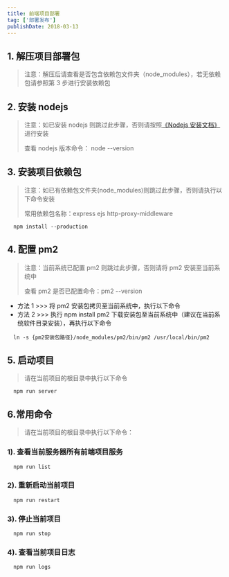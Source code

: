 ```yaml
---
title: 前端项目部署
tag: ['部署发布']
publishDate: 2018-03-13
---
```


## 1. 解压项目部署包

> 注意：解压后请查看是否包含依赖包文件夹（node_modules），若无依赖包请参照第 3 步进行安装依赖包

## 2. 安装 nodejs

> 注意：如已安装 nodejs 则跳过此步骤，否则请按照[《Nodejs 安装文档》](/docs/feresource/nodejs-cn) 进行安装
>
> 查看 nodejs 版本命令： node --version

## 3. 安装项目依赖包

> 注意：如已有依赖包文件夹(node_modules)则跳过此步骤，否则请执行以下命令安装
>
> 常用依赖包名称：express ejs http-proxy-middleware

```
  npm install --production
```

## 4. 配置 pm2

> 注意：当前系统已配置 pm2 则跳过此步骤，否则请将 pm2 安装至当前系统中
>
> 查看 pm2 是否已配置命令：pm2 --version

* 方法 1 >>> 将 pm2 安装包拷贝至当前系统中，执行以下命令
* 方法 2 >>> 执行 npm install pm2 下载安装包至当前系统中（建议在当前系统软件目录安装），再执行以下命令

```
  ln -s {pm2安装包路径}/node_modules/pm2/bin/pm2 /usr/local/bin/pm2
```

## 5. 启动项目

> 请在当前项目的根目录中执行以下命令

```
  npm run server
```

## 6.常用命令

> 请在当前项目的根目录中执行以下命令：

### 1). 查看当前服务器所有前端项目服务

```
  npm run list
```

### 2). 重新启动当前项目

```
  npm run restart
```

### 3). 停止当前项目

```
  npm run stop
```

### 4). 查看当前项目日志

```
  npm run logs
```
